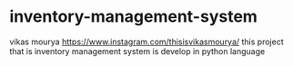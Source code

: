 # inventory-management-system

vikas mourya
https://www.instagram.com/thisisvikasmourya/
this project that is inventory management system is develop in python language

